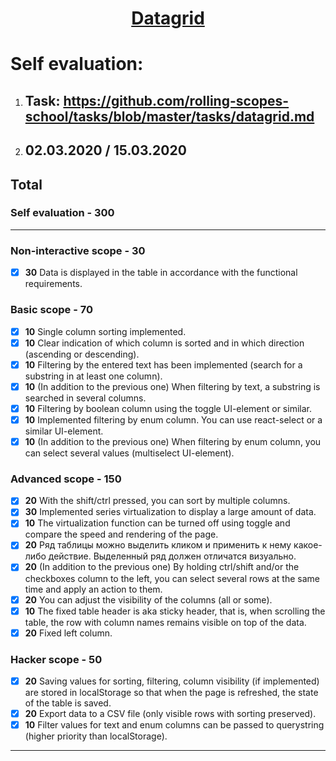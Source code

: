 <h1 align="center">
  <a href="https://datagrid-yuskiv.netlify.com">Datagrid</a>
</h1>

# Self evaluation:

1. ## Task: https://github.com/rolling-scopes-school/tasks/blob/master/tasks/datagrid.md
2. ## 02.03.2020 / 15.03.2020

## Total

### Self evaluation - **300**
<hr>

### Non-interactive scope - **30**
- [x] **30** Data is displayed in the table in accordance with the functional requirements.

### Basic scope - **70**
- [x] **10** Single column sorting implemented.
- [x] **10** Clear indication of which column is sorted and in which direction (ascending or descending).
- [x] **10** Filtering by the entered text has been implemented (search for a substring in at least one column).
- [x] **10** (In addition to the previous one) When filtering by text, a substring is searched in several columns.
- [x] **10** Filtering by boolean column using the toggle UI-element or similar.
- [x] **10** Implemented filtering by enum column. You can use react-select or a similar UI-element.
- [x] **10** (In addition to the previous one) When filtering by enum column, you can select several values (multiselect UI-element).

### Advanced scope - **150**
- [x] **20** With the shift/ctrl pressed, you can sort by multiple columns.
- [x] **30** Implemented series virtualization to display a large amount of data.
- [x] **10** The virtualization function can be turned off using toggle and compare the speed and rendering of the page.
- [x] **20** Ряд таблицы можно выделить кликом и применить к нему какое-либо действие. Выделенный ряд должен отличатся визуально.
- [x] **20** (In addition to the previous one) By holding ctrl/shift and/or the checkboxes column to the left, you can select several rows at the same time and apply an action to them.
- [x] **20** You can adjust the visibility of the columns (all or some).
- [x] **10** The fixed table header is aka sticky header, that is, when scrolling the table, the row with column names remains visible on top of the data.
- [x] **20** Fixed left column.

### Hacker scope - **50**
- [x] **20** Saving values for sorting, filtering, column visibility (if implemented) are stored in localStorage so that when the page is refreshed, the state of the table is saved.
- [x] **20** Export data to a CSV file (only visible rows with sorting preserved).
- [x] **10** Filter values for text and enum columns can be passed to querystring (higher priority than localStorage).

---
